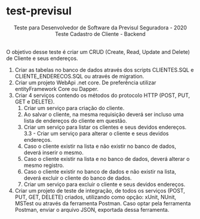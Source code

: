 # test-previsul
<div align='center'>Teste para Desenvolvedor de Software da Previsul Seguradora - 2020</div>

<div align='center'>Teste Cadastro de Cliente - Backend</div>

<br>
<p>O objetivo desse teste é criar um CRUD (Create, Read, Update and Delete) de Cliente e seus endereços.</p>
<ol> 
<li>Criar as tabelas no banco de dados através dos scripts CLIENTES.SQL e CLIENTE_ENDERECOS.SQL ou através de migration.</li>
<li>Criar um projeto WebApi .net core. De preferência utilizar entityFramework Core ou Dapper.</li>
<li>Criar 4 serviços contendo os métodos do protocolo HTTP (POST, PUT, GET e DELETE).
<ol>
<li>Criar um serviço para criação do cliente.</li>
<li>Ao salvar o cliente, na mesma requisição deverá ser incluso uma lista de endereços do cliente em questão.</li>
<li>Criar um serviço para listar os clientes e seus devidos endereços. 3.3 - Criar um serviço para alterar o cliente e seus devidos endereços.</li>
<li>Caso o cliente existir na lista e não existir no banco de dados, deverá inserir o mesmo.</li>
<li>Caso o cliente existir na lista e no banco de dados, deverá alterar o mesmo registro.</li>
<li>Caso o cliente existir no banco de dados e não existir na lista, deverá excluir o cliente do banco de dados.</li>
<li>Criar um serviço para excluir o cliente e seus devidos endereços.</li>
</ol></li>
<li>Criar um projeto de teste de integração, de todos os serviços (POST, PUT, GET, DELETE) criados, utilizando como opção: xUnit, NUnit, MSTest ou através da ferramenta Postman. Caso optar pela ferramenta Postman, enviar o arquivo JSON, exportada dessa ferramenta.</li>
</ol>
